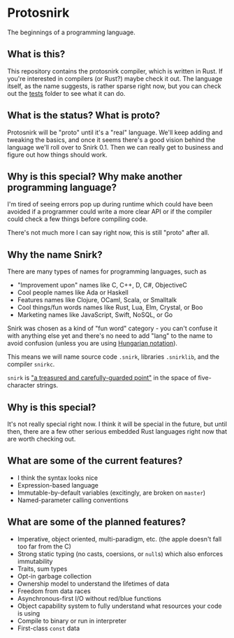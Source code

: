 # Protosnirk

The beginnings of a programming language.

## What is this?

This repository contains the protosnirk compiler, which is written in Rust.
If you're interested in compilers (or Rust?) maybe check it out.
The language itself, as the name suggests, is rather sparse right now, but
you can check out the [tests][protosnirk-tests] folder to see what 
it can do.

## What is the status? What is proto?

Protosnirk will be "proto" until it's a "real" language. 
We'll keep adding and tweaking the basics, and once it
seems there's a good vision behind the language we'll roll over to Snirk 0.1.
Then we can really get to business and figure out how things should work.

## Why is this special? Why make another programming language?

I'm tired of seeing errors pop up during runtime which could have been avoided if a
programmer could write a more clear API or if the compiler could check a few things
before compiling code.

There's not much more I can say right now, this is still "proto" after all.

## Why the name Snirk?

There are many types of names for programming languages, such as
- "Improvement upon" names like C, C++, D, C#, ObjectiveC
- Cool people names like Ada or Haskell
- Features names like Clojure, OCaml, Scala, or Smalltalk
- Cool things/fun words names like Rust, Lua, Elm, Crystal, or Boo
- Marketing names like JavaScript, Swift, NoSQL, or Go

Snirk was chosen as a kind of "fun word" category - you can't confuse it
with anything else yet and there's no need to add "lang" to the name to
avoid confusion (unless you are using [Hungarian notation][wiki-hungarian-notation]).

This means we will name source code `.snirk`, libraries `.snirklib`,
and the compiler `snirkc`.

`snirk` is ["a treasured and carefully-guarded point"][xkcd-about] in the space of
five-character strings.

## Why is this special?

It's not really special right now. 
I think it will be special in the future, but until then, 
there are a few other serious embedded Rust languages right now 
that are worth checking out.

## What are some of the current features?

- I think the syntax looks nice
- Expression-based language
- Immutable-by-default variables (excitingly, are broken on `master`)
- Named-parameter calling conventions

## What are some of the planned features?

- Imperative, object oriented, multi-paradigm, etc. (the apple doesn't fall too far from the C)
- Strong static typing (no casts, coersions, or `null`s) which also enforces immutability
- Traits, sum types
- Opt-in garbage collection
- Ownership model to understand the lifetimes of data
- Freedom from data races
- Asynchronous-first I/O without red/blue functions
- Object capability system to fully understand what resources your code is using
- Compile to binary or run in interpreter
- First-class `const` data

[wiki-hungarian-notation]: https://en.wikipedia.org/wiki/Hungarian_notation
[wiki-earlang]: https://en.wikipedia.org/wiki/Erlang_(programming_language)#History
[xkcd-about]: https://xkcd.com/about/
[protosnirk-tests]: https://github.com/immington-industries/protosnirk/tree/master/tests
